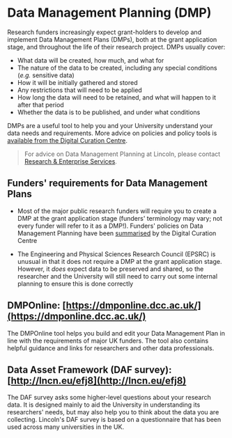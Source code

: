 # Data Management Planning (DMP)

Research funders increasingly expect grant-holders to develop and implement Data Management Plans (DMPs), both at the grant application stage, and throughout the life of their research project. DMPs usually cover:

* What data will be created, how much, and what for
* The nature of the data to be created, including any special conditions (*e.g.* sensitive data)
* How it will be initially gathered and stored
* Any restrictions that will need to be applied
* How long the data will need to be retained, and what will happen to it after that period
* Whether the data is to be published, and under what conditions

DMPs are a useful tool to help you and your University understand your data needs and requirements. More advice on policies and policy tools is [available from the Digital Curation Centre](http://www.dcc.ac.uk/resources/data-management-plans).

> For advice on Data Management Planning at Lincoln, please contact [Research & Enterprise Services](http://research.blogs.lincoln.ac.uk/).

## Funders' requirements for Data Management Plans

* Most of the major public research funders will require you to create a DMP at the grant application stage (funders' terminology may vary; not every funder will refer to it as a DMP!). Funders' policies on Data Management Planning have been [summarised](http://lncn.eu/est3) by the Digital Curation Centre

* The Engineering and Physical Sciences Research Council (EPSRC) is unusual in that it does not require a DMP at the grant application stage. However, it *does* expect data to be preserved and shared, so the researcher and the University will still need to carry out some internal planning to ensure this is done correctly

## DMPOnline: [https://dmponline.dcc.ac.uk/](https://dmponline.dcc.ac.uk/)

The DMPOnline tool helps you build and edit your Data Management Plan in line with the requirements of major UK funders. The tool also contains helpful guidance and links for researchers and other data professionals.

## Data Asset Framework (DAF survey): [http://lncn.eu/efj8](http://lncn.eu/efj8)

The DAF survey asks some higher-level questions about your research data. It is designed mainly to aid the University in understanding its researchers' needs, but may also help you to think about the data you are collecting. Lincoln's DAF survey is based on a questionnaire that has been used across many universities in the UK.